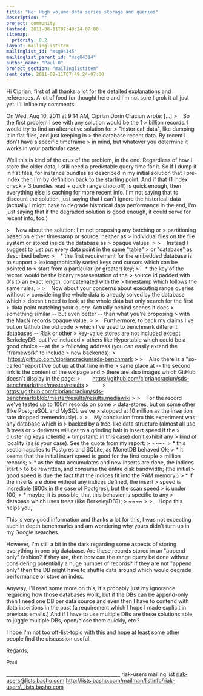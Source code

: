 ```yaml
---
title: "Re: High volume data series storage and queries"
description: ""
project: community
lastmod: 2011-08-11T07:49:24-07:00
sitemap:
  priority: 0.2
layout: mailinglistitem
mailinglist_id: "msg04345"
mailinglist_parent_id: "msg04314"
author_name: "Paul O"
project_section: "mailinglistitem"
sent_date: 2011-08-11T07:49:24-07:00
---
```



Hi Ciprian, first of all thanks a lot for the detailed explanations
and references. A lot of food for thought here and I'm not sure I grok
it all just yet. I'll inline my comments.

On Wed, Aug 10, 2011 at 9:14 AM, Ciprian Dorin Craciun
 wrote:
[...]
&gt;    So the first problem I see with any solution would be the 1
&gt; billion records. I would try to find an alternative solution for
&gt; "historical-data", like dumping it in flat files, and just keeping in
&gt; the database recent data. By recent I don't have a specific timeframe
&gt; in mind, but whatever you determine it works in your particular case.

Well this is kind of the crux of the problem, in the end. Regardless
of how I store the older data, I still need a predictable query time
for it. So if I dump it in flat files, for instance bundles as
described in my initial solution that I pre-index then I'm by
definition back to the starting point. And if that (1 index check + 3
bundles read + quick range chop off) is quick enough, then everything
else is caching for more recent info. I'm not saying that to discount
the solution, just saying that I can't ignore the historical-data
(actually I might have to degrade historical data performance in the
end, I'm just saying that if the degraded solution is good enough, it
could serve for recent info, too.)


&gt;    Now about the solution: I'm not proposing any batching or
&gt; partitioning based on either timestamp or source; neither as
&gt; individual files on the file system or stored inside the database as
&gt; opaque values.
&gt;
&gt;    Instead I suggest to just put every data point in the same "table"
&gt; or "database" as described below:
&gt;    \* the first requirement for the embedded database is to support
&gt; lexicographically sorted keys and cursors which can be pointed to
&gt; start from a particular (or greater) key;
&gt;    \* the key of the record would be the binary representation of the
&gt; source id padded with 0's to an exact length, concatenated with the
&gt; timestamp which follows the same rules;
&gt;
&gt;    Now about your concerns about executing range queries without
&gt; considering the whole data is already solved by the database which
&gt; doesn't need to look at the whole data but only search for the first
&gt; data point matching your query. Actually behind scenes it does
&gt; something similar -- but even better -- than what you're proposing
&gt; with the MaxN records opaque value.
&gt;
&gt;    Furthermore, to back my claims I've put on Github the old code
&gt; which I've used to benchmark different databases -- Riak or other
&gt; key-value stores are not included except BerkeleyDB, but I've included
&gt; others like Hypertable which could be a good choice -- at the
&gt; following address (you can easily extend the "framework" to include
&gt; new backends):
&gt;        https://github.com/cipriancraciun/sds-benchmark
&gt;
&gt;    Also there is a "so-called" report I've put up at that time in the
&gt; same place at -- the second link is the content of the wkipage and
&gt; there are also images which GitHub doesn't display in the page:
&gt;        https://github.com/cipriancraciun/sds-benchmark/tree/master/results
&gt;        
&gt; https://github.com/cipriancraciun/sds-benchmark/blob/master/results/results.mediawiki
&gt;
&gt;    For the record we've tested up to 100m records on some
&gt; data-stores, but on some other (like PostgreSQL and MySQL we've
&gt; stopped at 10 million as the insertion rate dropped tremendously).
&gt;
&gt;    My conclusion from this experiment was: any database which is
&gt; backed by a tree-like data structure (almost all use B trees or
&gt; derivate) will get to a grinding halt in insert speed if the
&gt; clustering keys (clientid + timpstamp in this case) don't exhibit any
&gt; kind of locality (as is your case). See the quote from my report:
&gt; ~~~~
&gt; \* this section applies to Postgres and SQLite, as MonetDB behaved Ok;
&gt; \* it seems that the initial insert speed is good for the first couple
&gt; million records;
&gt; \* as the data accumulates and new inserts are done, the indices start
&gt; to be rewritten, and consume the entire disk bandwidth; (the initial
&gt; good speed is due the fact that the indices fit into the RAM memory;)
&gt; \* if the inserts are done without any indices defined, the insert
&gt; speed is incredible (600k in the case of Postgres), but the scan speed
&gt; is under 100;
&gt; \* maybe, it is possible, that this behavior is specific to any
&gt; database which uses trees (like BerkeleyDB?);
&gt; ~~~~
&gt;
&gt;    Hope this helps you,

This is very good information and thanks a lot for this, I was not
expecting such in depth benchmarks and am wondering why yours didn't
turn up in my Google searches.

However, I'm still a bit in the dark regarding some aspects of storing
everything in one big database. Are these records stored in an "append
only" fashion? If they are, then how can the range query be done
without considering potentially a huge number of records? If they are
not "append only" then the DB might have to shuffle data around which
would degrade performance or store an index.

Anyway, I'll read some more on this, it's probably just my ignorance
regarding how those databases work, but if the DBs can be append-only
then I need one DB per data source and even then I have to contend
with data insertions in the past (a requirement which I hope I made
explicit in previous emails.) And if I have to use multiple DBs are
these solutions able to juggle multiple DBs, open/close them quickly,
etc.?

I hope I'm not too off-list-topic with this and hope at least some
other people find the discussion useful.

Regards,

Paul

\_\_\_\_\_\_\_\_\_\_\_\_\_\_\_\_\_\_\_\_\_\_\_\_\_\_\_\_\_\_\_\_\_\_\_\_\_\_\_\_\_\_\_\_\_\_\_
riak-users mailing list
riak-users@lists.basho.com
http://lists.basho.com/mailman/listinfo/riak-users\_lists.basho.com

